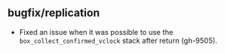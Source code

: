 ## bugfix/replication

* Fixed an issue when it was possible to use the
  `box_collect_confirmed_vclock` stack after return (gh-9505).
